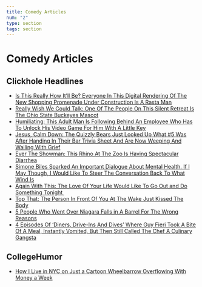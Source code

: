 ```yaml
---
title: Comedy Articles
num: "2"
type: section
tags: section
---
```

# Comedy Articles

## Clickhole Headlines

* [Is This Really How It’ll Be? Everyone In This Digital Rendering Of The New Shopping Promenade Under Construction Is A Rasta Man](https://clickhole.com/is-this-really-how-itll-be-everyone-in-this-digital-rendering-of-the-new-shopping-promenade-under-construction-is-a-rasta-man/)
* [Really Wish We Could Talk: One Of The People On This Silent Retreat Is The Ohio State Buckeyes Mascot](https://clickhole.com/really-wish-we-could-talk-one-of-the-people-on-this-silent-retreat-is-the-ohio-state-buckeyes-mascot/)
* [Humiliating: This Adult Man Is Following Behind An Employee Who Has To Unlock His Video Game For Him With A Little Key](https://clickhole.com/humiliating-this-adult-man-is-following-behind-an-employee-who-has-to-unlock-his-video-game-for-him-with-a-little-key/)
* [Jesus, Calm Down: The Quizzly Bears Just Looked Up What #5 Was After Handing In Their Bar Trivia Sheet And Are Now Weeping And Wailing With Grief](https://clickhole.com/jesus-calm-down-the-quizzly-bears-just-looked-up-what-5-was-after-handing-in-their-bar-trivia-sheet-and-are-now-weeping-and-wailing-with-grief/)
* [Ever The Showman: This Rhino At The Zoo Is Having Spectacular Diarrhea](https://clickhole.com/ever-the-showman-this-rhino-at-the-zoo-is-having-spectacular-diarrhea/)
* [Simone Biles Sparked An Important Dialogue About Mental Health. If I May Though, I Would Like To Stee](https://clickhole.com/simone-biles-sparked-an-important-dialogue-about-mental-health-if-i-may-though-i-would-like-to-steer-the-conversation-back-to-what-wind-is/)[r The Conversation Back To What Wind Is](https://clickhole.com/simone-biles-sparked-an-important-dialogue-about-mental-health-if-i-may-though-i-would-like-to-steer-the-conversation-back-to-what-wind-is/)
* [Again With This: The Love Of Your Life Would Like To Go Out and Do Something Tonight ](https://clickhole.com/again-with-this-the-love-of-your-life-would-like-to-go-out-and-do-something-tonight/)
* [Top That: The Person In Front Of You At The Wake Just Kissed The Body](https://clickhole.com/top-that-the-person-in-front-of-you-at-the-wake-just-kissed-the-body/)
* [5 People Who Went Over Niagara Falls in A Barrel For The Wrong Reasons](https://clickhole.com/5-people-who-went-over-niagara-falls-in-a-barrel-for-the-wrong-reasons/)
* [](https://clickhole.com/5-people-who-went-over-niagara-falls-in-a-barrel-for-the-wrong-reasons/)[4 Episodes Of ‘Diners, Drive-Ins And Dives’ Where Guy Fieri Took A Bite Of A Meal, Instantly Vomited, But Then Still Called The Chef A Culinary Gangsta](https://clickhole.com/4-episodes-of-diners-drive-ins-and-dives-where-guy-fieri-took-a-bite-of-a-meal-instantly-vomited-but-then-still-called-the-chef-a-culinary-gangsta/)

## **CollegeHumor**

* [How I Live in NYC on Just a Cartoon Wheelbarrow Overflowing With Money a Week ](https://web.archive.org/web/20200109040605if_/https://www.collegehumor.com/post/7057278/how-i-live-in-nyc-on-just-a-cartoon-wheelbarrow-overflowing-with-money-a-week)
